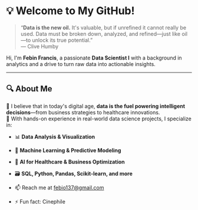 # 💡 Welcome to My GitHub!

> “**Data is the new oil.** It's valuable, but if unrefined it cannot really be used. Data must be broken down, analyzed, and refined—just like oil—to unlock its true potential.”  
> — Clive Humby

Hi, I'm **Febin Francis**, a passionate **Data Scientist I** with a background in analytics and a drive to turn raw data into actionable insights.

---

## 🔍 About Me

🎯 I believe that in today's digital age, **data is the fuel powering intelligent decisions**—from business strategies to healthcare innovations.  
💼 With hands-on experience in real-world data science projects, I specialize in:

- 📊 **Data Analysis & Visualization**
- 🤖 **Machine Learning & Predictive Modeling**
- 🧠 **AI for Healthcare & Business Optimization**
- 🗃️ **SQL, Python, Pandas, Scikit-learn, and more**

- 📫 Reach me at febio137@gmail.com 
- ⚡ Fun fact: Cinephile

<!---
francisfebin/francisfebin is a ✨ special ✨ repository because its `README.md` (this file) appears on your GitHub profile.
You can click the Preview link to take a look at your changes.
--->
